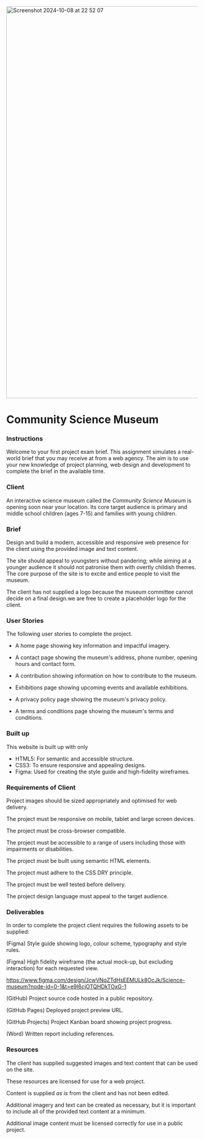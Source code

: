 













<img width="1029" alt="Screenshot 2024-10-08 at 22 52 07" src="https://github.com/user-attachments/assets/6b8115d1-2557-46dd-9aec-adfe2dfa6920">








#                                         Community Science Museum

 ### Instructions
Welcome to your first project exam brief. This assignment simulates a real-world brief that you may receive at from a web agency. The aim is to use your new knowledge of project planning, web design and development to complete the brief in the available time.

 ### Client
An interactive science museum called the *Community Science Museum* is opening soon near your location. Its core target audience is primary and middle school children (ages 7-15) and families with young children.



### Brief
Design and build a modern, accessible and responsive web presence for the client using the provided image and text content.

The site should appeal to youngsters without pandering; while aiming at a younger audience it should not patronise them with overtly childish themes. The core purpose of the site is to excite and entice people to visit the museum.

The client has not supplied a logo because the museum committee cannot decide on a final design.we are free to create a placeholder logo for the client.



### User Stories

The following user stories to complete the project.

- A home page showing key information and impactful imagery.

- A contact page showing the museum's address, phone number, opening hours and contact form.

- A contribution showing information on how to contribute to the museum.

- Exhibitions page showing upcoming events and available exhibitions.

- A privacy policy page showing the museum's privacy policy.

- A terms and conditions page showing the museum's terms and conditions.



### Built up
This website is built up with only

- HTML5: For semantic and accessible structure.
- CSS3: To ensure responsive and appealing designs.
- Figma: Used for creating the style guide and high-fidelity wireframes.



### Requirements of Client

Project images should be sized appropriately and optimised for web delivery.

The project must be responsive on mobile, tablet and large screen devices.

The project must be cross-browser compatible.

The project must be accessible to a range of users including those with impairments or disabilities.

The project must be built using semantic HTML elements.

The project must adhere to the CSS DRY principle.

The project must be well tested before delivery.

The project design language must appeal to the target audience.



### Deliverables
In order to complete the project client requires the following assets to be supplied:

(Figma) Style guide showing logo, colour scheme, typography and style rules.

(Figma) High fidelity wireframe  (the actual mock-up, but excluding interaction) for each requested view.

https://www.figma.com/design/JcwVNqZTdHsEEMULk8OcJk/Science-museum?node-id=0-1&t=e9I6cjOTQHDkTOxG-1

(GitHub) Project source code hosted in a public repository.

(GitHub Pages) Deployed project preview URL.

(GitHub Projects) Project Kanban board showing project progress.

(Word) Written report including references.


### Resources

The client has supplied suggested images and text content that can be used on the site.

These resources are licensed for use for a web project.

Content is supplied *as is* from the client and has not been edited.

Additional imagery and text can be created as necessary, but it is important to include all of the provided text content at a minimum.

Additional image content must be licensed correctly for use in a public project.



